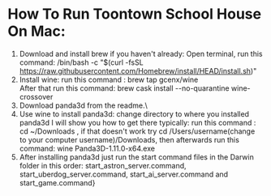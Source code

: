# How To Run Toontown School House On Mac:


1. Download and install brew if you haven't already: Open terminal, run this command: /bin/bash -c "$(curl -fsSL https://raw.githubusercontent.com/Homebrew/install/HEAD/install.sh)"
2. Install wine: run this command : brew tap gcenx/wine\
After that run this command: brew cask install --no-quarantine wine-crossover
3. Download panda3d from the readme.\
4. Use wine to install panda3d: change directory to where you installed panda3d I will show you how to get there typically: run this command : cd ~/Downloads , if that doesn't work try cd /Users/username(change to your computer username)/Downloads, then afterwards run this command: wine Panda3D-1.11.0-x64.exe
5. After installing panda3d just run the start command files in the Darwin folder in this order: start_astron_server.command, start_uberdog_server.command, start_ai_server.command and start_game.command}
